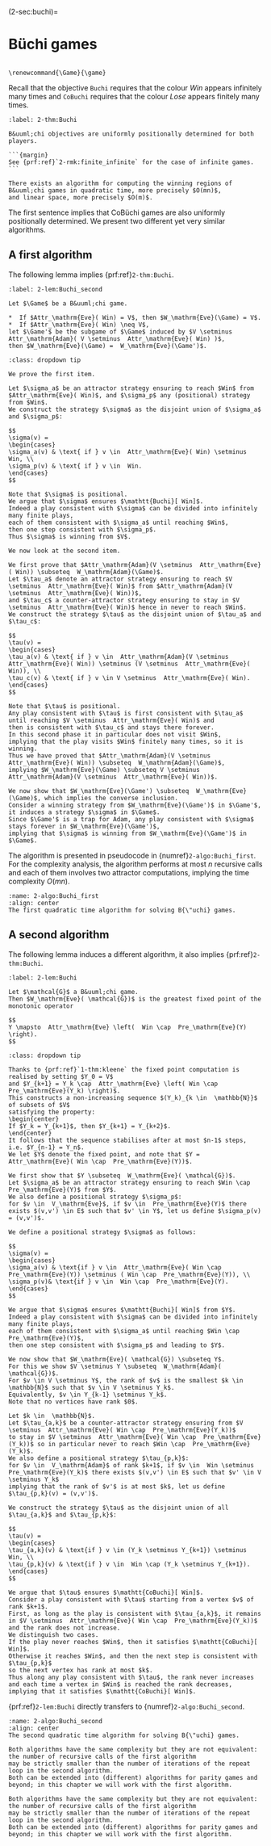 (2-sec:buchi)=
# B&uuml;chi games

```{math}

\renewcommand{\Game}{\game}

```

Recall that the objective $\mathtt{Buchi}$ requires that the colour $Win$ appears infinitely many times
and $\mathtt{CoBuchi}$ requires that the colour $Lose$ appears finitely many times.

````{prf:theorem} Positional determinacy and complexity of Buchi games
:label: 2-thm:Buchi

B&uuml;chi objectives are uniformly positionally determined for both players.

```{margin}
See {prf:ref}`2-rmk:finite_infinite` for the case of infinite games.
```

There exists an algorithm for computing the winning regions of B&uuml;chi games in quadratic time, more precisely $O(mn)$,
and linear space, more precisely $O(m)$.

````

The first sentence implies that CoB&uuml;chi games are also uniformly positionally determined.
We present two different yet very similar algorithms.

## A first algorithm

The following lemma implies {prf:ref}`2-thm:Buchi`.

````{prf:lemma} Fixed point characterisation of the winning region for Buchi games
:label: 2-lem:Buchi_second

Let $\Game$ be a B&uuml;chi game.

*  If $Attr_\mathrm{Eve}( Win) = V$, then $W_\mathrm{Eve}(\Game) = V$.
*  If $Attr_\mathrm{Eve}( Win) \neq V$, 
let $\Game'$ be the subgame of $\Game$ induced by $V \setminus  Attr_\mathrm{Adam}( V \setminus  Attr_\mathrm{Eve}( Win) )$,
then $W_\mathrm{Eve}(\Game) =  W_\mathrm{Eve}(\Game')$.

````

````{admonition} Proof
:class: dropdown tip

We prove the first item. 

Let $\sigma_a$ be an attractor strategy ensuring to reach $Win$ from $Attr_\mathrm{Eve}( Win)$, and $\sigma_p$ any (positional) strategy from $Win$.
We construct the strategy $\sigma$ as the disjoint union of $\sigma_a$ and $\sigma_p$:

$$
\sigma(v) = 
\begin{cases}
\sigma_a(v) & \text{ if } v \in  Attr_\mathrm{Eve}( Win) \setminus  Win, \\
\sigma_p(v) & \text{ if } v \in  Win.
\end{cases}
$$

Note that $\sigma$ is positional.
We argue that $\sigma$ ensures $\mathtt{Buchi}[ Win]$.
Indeed a play consistent with $\sigma$ can be divided into infinitely many finite plays,
each of them consistent with $\sigma_a$ until reaching $Win$,
then one step consistent with $\sigma_p$.
Thus $\sigma$ is winning from $V$.

We now look at the second item.

We first prove that $Attr_\mathrm{Adam}(V \setminus  Attr_\mathrm{Eve}( Win)) \subseteq  W_\mathrm{Adam}(\Game)$.
Let $\tau_a$ denote an attractor strategy ensuring to reach $V \setminus  Attr_\mathrm{Eve}( Win)$ from $Attr_\mathrm{Adam}(V \setminus  Attr_\mathrm{Eve}( Win))$,
and $\tau_c$ a counter-attractor strategy ensuring to stay in $V \setminus  Attr_\mathrm{Eve}( Win)$ hence in never to reach $Win$.
We construct the strategy $\tau$ as the disjoint union of $\tau_a$ and $\tau_c$:

$$
\tau(v) = 
\begin{cases}
\tau_a(v) & \text{ if } v \in  Attr_\mathrm{Adam}(V \setminus  Attr_\mathrm{Eve}( Win)) \setminus (V \setminus  Attr_\mathrm{Eve}( Win)), \\
\tau_c(v) & \text{ if } v \in V \setminus  Attr_\mathrm{Eve}( Win).
\end{cases}
$$

Note that $\tau$ is positional.
Any play consistent with $\tau$ is first consistent with $\tau_a$ until reaching $V \setminus  Attr_\mathrm{Eve}( Win)$ and 
then is consistent with $\tau_c$ and stays there forever.
In this second phase it in particular does not visit $Win$, 
implying that the play visits $Win$ finitely many times, so it is winning.
Thus we have proved that $Attr_\mathrm{Adam}(V \setminus  Attr_\mathrm{Eve}( Win)) \subseteq  W_\mathrm{Adam}(\Game)$,
implying $W_\mathrm{Eve}(\Game) \subseteq V \setminus  Attr_\mathrm{Adam}(V \setminus  Attr_\mathrm{Eve}( Win))$.

We now show that $W_\mathrm{Eve}(\Game') \subseteq  W_\mathrm{Eve}(\Game)$, which implies the converse inclusion.
Consider a winning strategy from $W_\mathrm{Eve}(\Game')$ in $\Game'$, it induces a strategy $\sigma$ in $\Game$.
Since $\Game'$ is a trap for Adam, any play consistent with $\sigma$ stays forever in $W_\mathrm{Eve}(\Game')$, 
implying that $\sigma$ is winning from $W_\mathrm{Eve}(\Game')$ in $\Game$.

````

The algorithm is presented in pseudocode in {numref}`2-algo:Buchi_first`.
For the complexity analysis, the algorithm performs at most $n$ recursive calls
and each of them involves two attractor computations, implying the time complexity $O(mn)$.

```{figure} ./../FigAndAlgos/2-algo:Buchi_first.png
:name: 2-algo:Buchi_first
:align: center
The first quadratic time algorithm for solving B{\"uchi} games.
```

## A second algorithm

The following lemma induces a different algorithm, it also implies {prf:ref}`2-thm:Buchi`.

````{prf:lemma} Second fixed point characterisation of the winning region for Buchi games
:label: 2-lem:Buchi

Let $\mathcal{G}$ a B&uuml;chi game.
Then $W_\mathrm{Eve}( \mathcal{G})$ is the greatest fixed point of the monotonic operator

$$
Y \mapsto  Attr_\mathrm{Eve} \left(  Win \cap  Pre_\mathrm{Eve}(Y) \right).
$$

````

````{admonition} Proof
:class: dropdown tip

Thanks to {prf:ref}`1-thm:kleene` the fixed point computation is realised by setting $Y_0 = V$
and $Y_{k+1} = Y_k \cap  Attr_\mathrm{Eve} \left( Win \cap  Pre_\mathrm{Eve}(Y_k) \right)$.
This constructs a non-increasing sequence $(Y_k)_{k \in  \mathbb{N}}$ of subsets of $V$
satisfying the property:
\begin{center}
If $Y_k = Y_{k+1}$, then $Y_{k+1} = Y_{k+2}$.
\end{center}
It follows that the sequence stabilises after at most $n-1$ steps, i.e. $Y_{n-1} = Y_n$.
We let $Y$ denote the fixed point, and note that $Y =  Attr_\mathrm{Eve}( Win \cap  Pre_\mathrm{Eve}(Y))$.

We first show that $Y \subseteq  W_\mathrm{Eve}( \mathcal{G})$. 
Let $\sigma_a$ be an attractor strategy ensuring to reach $Win \cap  Pre_\mathrm{Eve}(Y)$ from $Y$.
We also define a positional strategy $\sigma_p$:
for $v \in  V_\mathrm{Eve}$, if $v \in  Pre_\mathrm{Eve}(Y)$ there exists $(v,v') \in E$ such that $v' \in Y$, let us define $\sigma_p(v) = (v,v')$.

We define a positional strategy $\sigma$ as follows:

$$
\sigma(v) = 
\begin{cases}
\sigma_a(v) & \text{if } v \in  Attr_\mathrm{Eve}( Win \cap  Pre_\mathrm{Eve}(Y)) \setminus ( Win \cap  Pre_\mathrm{Eve}(Y)), \\
\sigma_p(v)& \text{if } v \in  Win \cap  Pre_\mathrm{Eve}(Y).
\end{cases}
$$

We argue that $\sigma$ ensures $\mathtt{Buchi}[ Win]$ from $Y$. 
Indeed a play consistent with $\sigma$ can be divided into infinitely many finite plays,
each of them consistent with $\sigma_a$ until reaching $Win \cap  Pre_\mathrm{Eve}(Y)$,
then one step consistent with $\sigma_p$ and leading to $Y$.

We now show that $W_\mathrm{Eve}( \mathcal{G}) \subseteq Y$.
For this we show $V \setminus Y \subseteq  W_\mathrm{Adam}( \mathcal{G})$.
For $v \in V \setminus Y$, the rank of $v$ is the smallest $k \in  \mathbb{N}$ such that $v \in V \setminus Y_k$.
Equivalently, $v \in Y_{k-1} \setminus Y_k$.
Note that no vertices have rank $0$.

Let $k \in  \mathbb{N}$. 
Let $\tau_{a,k}$ be a counter-attractor strategy ensuring from $V \setminus  Attr_\mathrm{Eve}( Win \cap  Pre_\mathrm{Eve}(Y_k))$
to stay in $V \setminus  Attr_\mathrm{Eve}( Win \cap  Pre_\mathrm{Eve}(Y_k))$ so in particular never to reach $Win \cap  Pre_\mathrm{Eve}(Y_k)$.
We also define a positional strategy $\tau_{p,k}$:
for $v \in  V_\mathrm{Adam}$ of rank $k+1$, if $v \in  Win \setminus  Pre_\mathrm{Eve}(Y_k)$ there exists $(v,v') \in E$ such that $v' \in V \setminus Y_k$
implying that the rank of $v'$ is at most $k$, let us define $\tau_{p,k}(v) = (v,v')$.

We construct the strategy $\tau$ as the disjoint union of all $\tau_{a,k}$ and $\tau_{p,k}$:

$$
\tau(v) = 
\begin{cases}
\tau_{a,k}(v) & \text{if } v \in (Y_k \setminus Y_{k+1}) \setminus  Win, \\
\tau_{p,k}(v) & \text{if } v \in  Win \cap (Y_k \setminus Y_{k+1}).
\end{cases}
$$

We argue that $\tau$ ensures $\mathtt{CoBuchi}[ Win]$. 
Consider a play consistent with $\tau$ starting from a vertex $v$ of rank $k+1$.
First, as long as the play is consistent with $\tau_{a,k}$, it remains in $V \setminus  Attr_\mathrm{Eve}( Win \cap  Pre_\mathrm{Eve}(Y_k))$
and the rank does not increase.
We distinguish two cases.
If the play never reaches $Win$, then it satisfies $\mathtt{CoBuchi}[ Win]$.
Otherwise it reaches $Win$, and then the next step is consistent with $\tau_{p,k}$ 
so the next vertex has rank at most $k$.
Thus along any play consistent with $\tau$, the rank never increases and each time a vertex in $Win$ is reached the rank decreases,
implying that it satisfies $\mathtt{CoBuchi}[ Win]$.

````

{prf:ref}`2-lem:Buchi` directly transfers to {numref}`2-algo:Buchi_second`.

```{figure} ./../FigAndAlgos/2-algo:Buchi_second.png
:name: 2-algo:Buchi_second
:align: center
The second quadratic time algorithm for solving B{\"uchi} games.
```

````{prf:remark} NEEDS TITLE AND LABEL 
Both algorithms have the same complexity but they are not equivalent: the number of recursive calls of the first algorithm
may be strictly smaller than the number of iterations of the repeat loop in the second algorithm.
Both can be extended into (different) algorithms for parity games and beyond; in this chapter we will work with the first algorithm.

Both algorithms have the same complexity but they are not equivalent: the number of recursive calls of the first algorithm
may be strictly smaller than the number of iterations of the repeat loop in the second algorithm.
Both can be extended into (different) algorithms for parity games and beyond; in this chapter we will work with the first algorithm.

````
